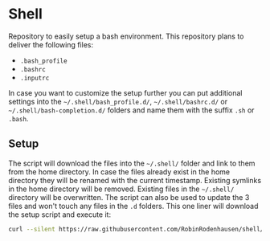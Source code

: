# Shell

Repository to easily setup a bash environment. This repository plans to deliver the following files:

* `.bash_profile`
* `.bashrc`
* `.inputrc`

In case you want to customize the setup further you can put additional settings into the `~/.shell/bash_profile.d/`, `~/.shell/bashrc.d/` or `~/.shell/bash-completion.d/` folders and name them with the suffix `.sh` or `.bash`.

## Setup

The script will download the files into the `~/.shell/` folder and link to them from the home directory. In case the files already exist in the home directory they will be renamed with the current timestamp. Existing symlinks in the home directory will be removed. Existing files in the `~/.shell/` directory will be overwritten.
The script can also be used to update the 3 files and won't touch any files in the `.d` folders.
This one liner will download the setup script and execute it:

```sh
curl --silent https://raw.githubusercontent.com/RobinRodenhausen/shell/main/setup.sh | bash
```
